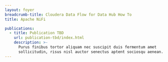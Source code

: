 ```yaml
---
layout: foyer
breadcrumb-title: Cloudera Data Flow for Data Hub How To
title: Apache NiFi

publications:
  - title: Publication TBD
    url: publication-tbd/index.html
    description: >-
      Purus finibus tortor aliquam nec suscipit duis fermentum amet
      sollicitudin, risus nisl auctor senectus aptent sociosqu aenean.
---
```


